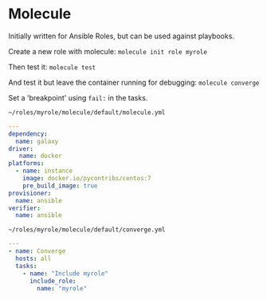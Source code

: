 # Molecule
Initially written for Ansible Roles, but can be used against playbooks.

Create a new role with molecule:
`molecule init role myrole`

Then test it:
`molecule test`

And test it but leave the container running for debugging:
`molecule converge`

Set a 'breakpoint' using `fail:` in the tasks.

`~/roles/myrole/molecule/default/molecule.yml`
```yml
---
dependency:
  name: galaxy
driver:
   name: docker
platforms:
  - name: instance
    image: docker.io/pycontribs/centos:7
    pre_build_image: true
provisioner:
  name: ansible
verifier:
  name: ansible
```

`~/roles/myrole/molecule/default/converge.yml`
```yml
---
- name: Converge
  hosts: all
  tasks:
    - name: "Include myrole"
      include_role:
        name: "myrole"
```